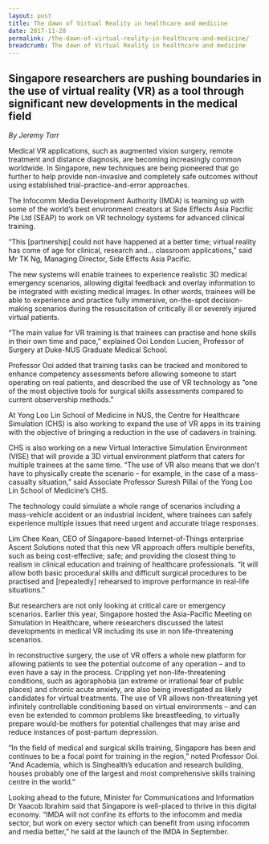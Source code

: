 ```yaml
---
layout: post
title: The dawn of Virtual Reality in healthcare and medicine
date: 2017-11-28
permalink: /the-dawn-of-virtual-reality-in-healthcare-and-medicine/
breadcrumb: The dawn of Virtual Reality in healthcare and medicine
---
```


## Singapore researchers are pushing boundaries in the use of virtual reality (VR) as a tool through significant new developments in the medical field <br>

*By Jeremy Torr*

 

Medical VR applications, such as augmented vision surgery, remote treatment and distance diagnosis, are becoming increasingly common worldwide. In Singapore, new techniques are being pioneered that go further to help provide non-invasive and completely safe outcomes without using established trial-practice-and-error approaches.

The Infocomm Media Development Authority (IMDA) is teaming up with some of the world’s best environment creators at Side Effects Asia Pacific Pte Ltd (SEAP) to work on VR technology systems for advanced clinical training.

“This [partnership] could not have happened at a better time; virtual reality has come of age for clinical, research and… classroom applications,” said Mr TK Ng, Managing Director, Side Effects Asia Pacific.

The new systems will enable trainees to experience realistic 3D medical emergency scenarios, allowing digital feedback and overlay information to be integrated with existing medical images. In other words, trainees will be able to experience and practice fully immersive, on-the-spot decision-making scenarios during the resuscitation of critically ill or severely injured virtual patients.

“The main value for VR training is that trainees can practise and hone skills in their own time and pace,” explained Ooi London Lucien, Professor of Surgery at Duke-NUS Graduate Medical School.

Professor Ooi added that training tasks can be tracked and monitored to enhance competency assessments before allowing someone to start operating on real patients, and described the use of VR technology as “one of the most objective tools for surgical skills assessments compared to current observership methods.” 

At Yong Loo Lin School of Medicine in NUS, the Centre for Healthcare Simulation (CHS) is also working to expand the use of VR apps in its training with the objective of bringing a reduction in the use of cadavers in training.

CHS is also working on a new Virtual Interactive Simulation Environment (VISE) that will provide a 3D virtual environment platform that caters for multiple trainees at the same time. “The use of VR also means that we don't have to physically create the scenario – for example, in the case of a mass-casualty situation,” said Associate Professor Suresh Pillai of the Yong Loo Lin School of Medicine’s CHS.

The technology could simulate a whole range of scenarios including a mass-vehicle accident or an industrial incident, where trainees can safely experience multiple issues that need urgent and accurate triage responses.

Lim Chee Kean, CEO of Singapore-based Internet-of-Things enterprise Ascent Solutions noted that this new VR approach offers multiple benefits, such as being cost-effective; safe; and providing the closest thing to realism in clinical education and training of healthcare professionals. “It will allow both basic procedural skills and difficult surgical procedures to be practised and [repeatedly] rehearsed to improve performance in real-life situations.”

But researchers are not only looking at critical care or emergency scenarios. Earlier this year, Singapore hosted the Asia-Pacific Meeting on Simulation in Healthcare, where researchers discussed the latest developments in medical VR including its use in non life-threatening scenarios.

In reconstructive surgery, the use of VR offers a whole new platform for allowing patients to see the potential outcome of any operation – and to even have a say in the process. Crippling yet non-life-threatening conditions, such as agoraphobia (an extreme or irrational fear of public places) and chronic acute anxiety, are also being investigated as likely candidates for virtual treatments. The use of VR allows non-threatening yet infinitely controllable conditioning based on virtual environments – and can even be extended to common problems like breastfeeding, to virtually prepare would-be mothers for potential challenges that may arise and reduce instances of post-partum depression.

“In the field of medical and surgical skills training, Singapore has been and continues to be a focal point for training in the region,” noted Professor Ooi. “And Academia, which is Singhealth’s education and research building, houses probably one of the largest and most comprehensive skills training centre in the world.”

Looking ahead to the future, Minister for Communications and Information Dr Yaacob Ibrahim said that Singapore is well-placed to thrive in this digital economy. “IMDA will not confine its efforts to the infocomm and media sector, but work on every sector which can benefit from using infocomm and media better,” he said at the launch of the IMDA in September.
